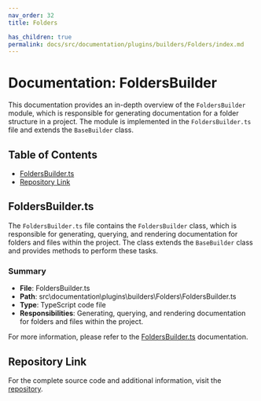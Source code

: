 ```yaml
---
nav_order: 32
title: Folders

has_children: true
permalink: docs/src/documentation/plugins/builders/Folders/index.md
---
```


# Documentation: FoldersBuilder

This documentation provides an in-depth overview of the `FoldersBuilder` module, which is responsible for generating documentation for a folder structure in a project. The module is implemented in the `FoldersBuilder.ts` file and extends the `BaseBuilder` class.

## Table of Contents

- [FoldersBuilder.ts](#foldersbuilderts)
- [Repository Link](#repository-link)

## FoldersBuilder.ts

The `FoldersBuilder.ts` file contains the `FoldersBuilder` class, which is responsible for generating, querying, and rendering documentation for folders and files within the project. The class extends the `BaseBuilder` class and provides methods to perform these tasks.

### Summary

- **File**: FoldersBuilder.ts
- **Path**: src\documentation\plugins\builders\Folders\FoldersBuilder.ts
- **Type**: TypeScript code file
- **Responsibilities**: Generating, querying, and rendering documentation for folders and files within the project.

For more information, please refer to the [FoldersBuilder.ts](src\documentation\plugins\builders\Folders\FoldersBuilder.ts) documentation.

## Repository Link

For the complete source code and additional information, visit the [repository](https://github.com/ingig/code-narrator/src/documentation/plugins/builders/Folders).